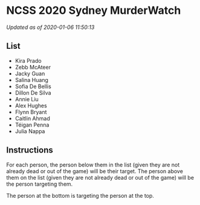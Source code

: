 # NCSS 2020 Sydney MurderWatch

*Updated as of 2020-01-06 11:50:13*

## List
- Kira Prado
- Zebb McAteer
- Jacky Guan
- Salina Huang
- Sofia De Bellis
- Dillon De Silva
- Annie Liu
- Alex Hughes
- Flynn Bryant
- Caitlin Ahmad
- Téigan Penna
- Julia Nappa


## Instructions
For each person, the person below them in the list (given they are not already
dead or out of the game) will be their target. The person above them on the list
(given they are not already dead or out of the game) will be the person
targeting them.

The person at the bottom is targeting the person at the top.
